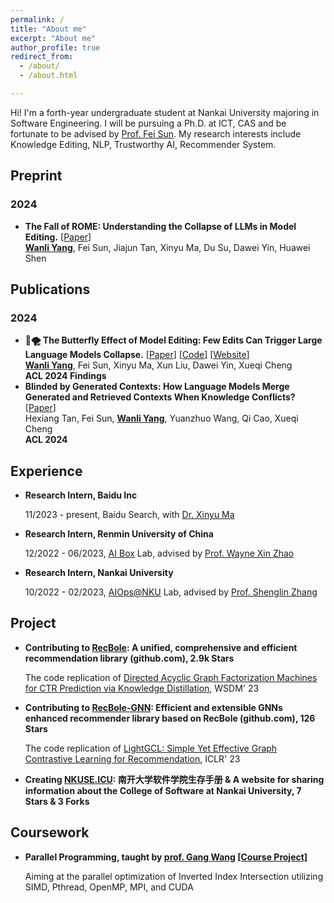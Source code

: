 ```yaml
---
permalink: /
title: "About me"
excerpt: "About me"
author_profile: true
redirect_from: 
  - /about/
  - /about.html

---
```


Hi! I'm a forth-year undergraduate student at Nankai University majoring in Software Engineering. I will be pursuing a Ph.D. at ICT, CAS and be fortunate to be advised by [Prof. Fei Sun](http://ofey.me/). My research interests include Knowledge Editing, NLP, Trustworthy AI, Recommender System.

## Preprint

### 2024

- **The Fall of ROME: Understanding the Collapse of LLMs in Model Editing.** [[Paper](https://arxiv.org/abs/2406.11263)] <br>**<u>Wanli Yang</u>**, Fei Sun, Jiajun Tan, Xinyu Ma, Du Su, Dawei Yin, Huawei Shen

## Publications

### 2024

- **🦋🌪️ The Butterfly Effect of Model Editing: Few Edits Can Trigger Large Language Models Collapse.** [[Paper](https://aclanthology.org/2024.findings-acl.322.pdf)] [[Code](https://github.com/WLYangICT/Collapse-in-Model-Editing)] [[Website](https://yangwl.site/collapse-in-model-editing)] <br>
  **<u>Wanli Yang</u>**, Fei Sun, Xinyu Ma, Xun Liu, Dawei Yin, Xueqi Cheng <br>
  **ACL 2024 Findings**
- **Blinded by Generated Contexts: How Language Models Merge Generated and Retrieved Contexts When Knowledge Conflicts?** [[Paper](https://aclanthology.org/2024.acl-long.337.pdf)]<br>
  Hexiang Tan, Fei Sun, **<u>Wanli Yang</u>**, Yuanzhuo Wang, Qi Cao, Xueqi Cheng <br>
  **ACL 2024**

## Experience

- **Research Intern, Baidu Inc**

  11/2023 - present, Baidu Search, with [Dr. Xinyu Ma](https://albert-ma.github.io/)

- **Research Intern, Renmin University of China**

  12/2022 - 06/2023, [AI Box](http://aibox.ruc.edu.cn/) Lab, advised by [Prof. Wayne Xin Zhao](https://scholar.google.com/citations?user=JNhNacoAAAAJ)

- **Research Intern, Nankai University**

  10/2022 - 02/2023, [AIOps@NKU](https://nkcs.iops.ai/) Lab, advised by [Prof. Shenglin Zhang](https://nkcs.iops.ai/shenglinzhang/)

## Project

- **Contributing to [RecBole](https://github.com/RUCAIBox/RecBole): A unified, comprehensive and efficient recommendation library (github.com), 2.9k Stars**

  The code replication of [Directed Acyclic Graph Factorization Machines for CTR Prediction via Knowledge Distillation](https://arxiv.org/abs/2211.11159), WSDM' 23

- **Contributing to [RecBole-GNN](https://github.com/RUCAIBox/RecBole-GNN): Efficient and extensible GNNs enhanced recommender library based on RecBole (github.com), 126 Stars**

  The code replication of [LightGCL: Simple Yet Effective Graph Contrastive Learning for Recommendation](https://arxiv.org/abs/2302.08191), ICLR' 23

- **Creating [NKUSE.ICU](https://nkuse.icu/): 南开大学软件学院生存手册 & A website for sharing information about the College of Software at Nankai University, 7 Stars & 3 Forks**

## Coursework

- **Parallel Programming, taught by [prof. Gang Wang](https://cc.nankai.edu.cn/2021/0323/c13619a490377/page.htm) [[Course Project]](https://github.com/wending0417/NKCS-ParallelProgramming)**

  Aiming at the parallel optimization of Inverted Index Intersection utilizing SIMD, Pthread, OpenMP, MPI, and CUDA
